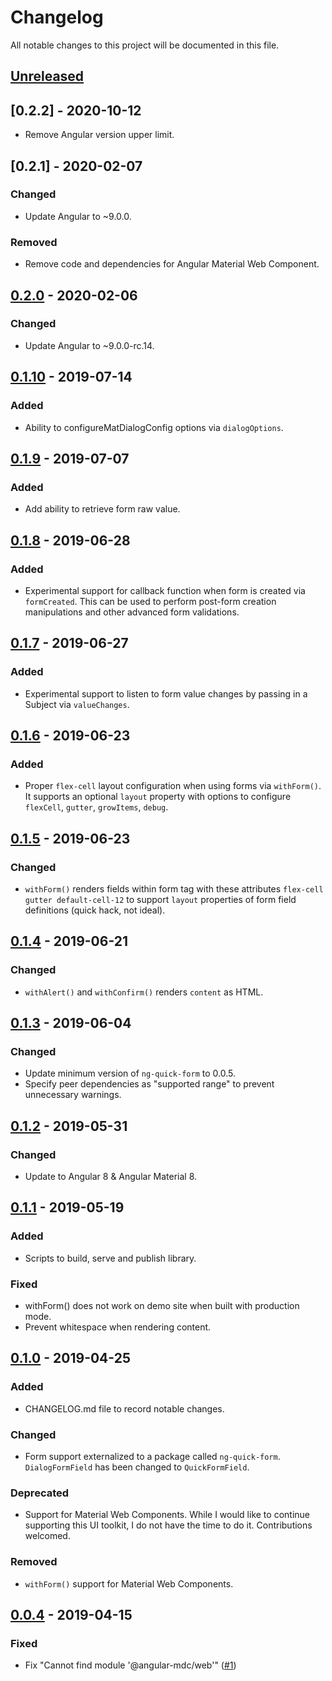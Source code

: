 # Changelog
All notable changes to this project will be documented in this file.

## [Unreleased]

## [0.2.2] - 2020-10-12

- Remove Angular version upper limit.

## [0.2.1] - 2020-02-07

### Changed

- Update Angular to ~9.0.0.

### Removed

- Remove code and dependencies for Angular Material Web Component. 

## [0.2.0] - 2020-02-06

### Changed

- Update Angular to ~9.0.0-rc.14. 

## [0.1.10] - 2019-07-14

### Added

- Ability to configureMatDialogConfig options via `dialogOptions`. 

## [0.1.9] - 2019-07-07

### Added

- Add ability to retrieve form raw value.

## [0.1.8] - 2019-06-28

### Added

- Experimental support for callback function when form is created via `formCreated`. This can be used to perform post-form creation manipulations and other advanced form validations.

## [0.1.7] - 2019-06-27

### Added

- Experimental support to listen to form value changes by passing in a Subject via `valueChanges`. 

## [0.1.6] - 2019-06-23

### Added

- Proper `flex-cell` layout configuration when using forms via `withForm()`. It supports an optional `layout` property with options to configure `flexCell`, `gutter`, `growItems`, `debug`.

## [0.1.5] - 2019-06-23

### Changed

- `withForm()` renders fields within form tag with these attributes `flex-cell gutter default-cell-12` to support `layout` properties of form field definitions (quick hack, not ideal).

## [0.1.4] - 2019-06-21

### Changed

- `withAlert()` and `withConfirm()` renders `content` as HTML.

## [0.1.3] - 2019-06-04

### Changed

- Update minimum version of `ng-quick-form` to 0.0.5.
- Specify peer dependencies as "supported range" to prevent unnecessary warnings.

## [0.1.2] - 2019-05-31

### Changed
- Update to Angular 8 & Angular Material 8.

## [0.1.1] - 2019-05-19

### Added
- Scripts to build, serve and publish library.

### Fixed
- withForm() does not work on demo site when built with production mode.
- Prevent whitespace when rendering content.

## [0.1.0] - 2019-04-25

### Added
- CHANGELOG.md file to record notable changes.

### Changed
- Form support externalized to a package called `ng-quick-form`. `DialogFormField` has been changed to `QuickFormField`.

### Deprecated
- Support for Material Web Components. While I would like to continue supporting this UI toolkit, I do not have the time to do it. Contributions welcomed.

### Removed
- `withForm()` support for Material Web Components.  

## [0.0.4] - 2019-04-15
### Fixed
- Fix "Cannot find module '@angular-mdc/web'" ([#1](kctang/dialog-service#1)) 

[Unreleased]: https://github.com/kctang/dialog-service/compare/v0.2.0...HEAD
[0.2.0]: https://github.com/kctang/dialog-service/compare/v0.1.10...v0.2.0
[0.1.10]: https://github.com/kctang/dialog-service/compare/v0.1.9...v0.1.10
[0.1.9]: https://github.com/kctang/dialog-service/compare/v0.1.8...v0.1.9
[0.1.8]: https://github.com/kctang/dialog-service/compare/v0.1.7...v0.1.8
[0.1.7]: https://github.com/kctang/dialog-service/compare/v0.1.6...v0.1.7
[0.1.6]: https://github.com/kctang/dialog-service/compare/v0.1.5...v0.1.6
[0.1.5]: https://github.com/kctang/dialog-service/compare/v0.1.4...v0.1.5
[0.1.4]: https://github.com/kctang/dialog-service/compare/v0.1.3...v0.1.4
[0.1.3]: https://github.com/kctang/dialog-service/compare/v0.1.2...v0.1.3
[0.1.2]: https://github.com/kctang/dialog-service/compare/v0.1.1...v0.1.2
[0.1.1]: https://github.com/kctang/dialog-service/compare/v0.1.0...v0.1.1
[0.1.0]: https://github.com/kctang/dialog-service/compare/v0.0.4...v0.1.0
[0.0.4]: https://github.com/kctang/dialog-service/releases/tag/v0.0.4
